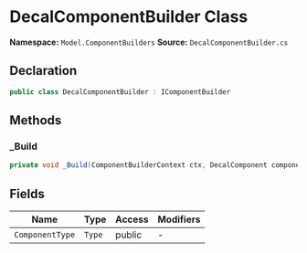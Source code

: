 # DecalComponentBuilder Class

**Namespace:** `Model.ComponentBuilders`
**Source:** `DecalComponentBuilder.cs`

## Declaration

```csharp
public class DecalComponentBuilder : IComponentBuilder
```

## Methods

### _Build

```csharp
private void _Build(ComponentBuilderContext ctx, DecalComponent component)
```

## Fields

| Name | Type | Access | Modifiers |
|------|------|--------|-----------|
| `ComponentType` | `Type` | public | - |

